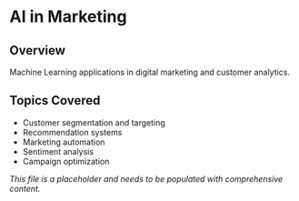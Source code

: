# AI in Marketing

## Overview
Machine Learning applications in digital marketing and customer analytics.

## Topics Covered
- Customer segmentation and targeting
- Recommendation systems
- Marketing automation
- Sentiment analysis
- Campaign optimization

*This file is a placeholder and needs to be populated with comprehensive content.* 